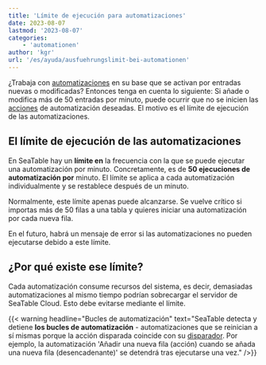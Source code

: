```yaml
---
title: 'Límite de ejecución para automatizaciones'
date: 2023-08-07
lastmod: '2023-08-07'
categories:
    - 'automationen'
author: 'kgr'
url: '/es/ayuda/ausfuehrungslimit-bei-automationen'
---
```


¿Trabaja con [automatizaciones](https://seatable.io/es/docs/automationen/funktionsweise-von-automationen/) en su base que se activan por entradas nuevas o modificadas? Entonces tenga en cuenta lo siguiente: Si añade o modifica más de 50 entradas por minuto, puede ocurrir que no se inicien las [acciones](https://seatable.io/es/docs/automationen/automations-aktionen/) de automatización deseadas. El motivo es el límite de ejecución de las automatizaciones.

## El límite de ejecución de las automatizaciones

En SeaTable hay un **límite en** la frecuencia con la que se puede ejecutar una automatización por minuto. Concretamente, es de **50 ejecuciones de automatización por** minuto. El límite se aplica a cada automatización individualmente y se restablece después de un minuto.

Normalmente, este límite apenas puede alcanzarse. Se vuelve crítico si importas más de 50 filas a una tabla y quieres iniciar una automatización por cada nueva fila.

En el futuro, habrá un mensaje de error si las automatizaciones no pueden ejecutarse debido a este límite.

## ¿Por qué existe ese límite?

Cada automatización consume recursos del sistema, es decir, demasiadas automatizaciones al mismo tiempo podrían sobrecargar el servidor de SeaTable Cloud. Esto debe evitarse mediante el límite.

{{< warning  headline="Bucles de automatización"  text="SeaTable detecta y detiene **los bucles de automatización** - automatizaciones que se reinician a sí mismas porque la acción disparada coincide con su [disparador](https://seatable.io/es/docs/automationen/automations-trigger/). Por ejemplo, la automatización 'Añadir una nueva fila (acción) cuando se añada una nueva fila (desencadenante)' se detendrá tras ejecutarse una vez." />}}
